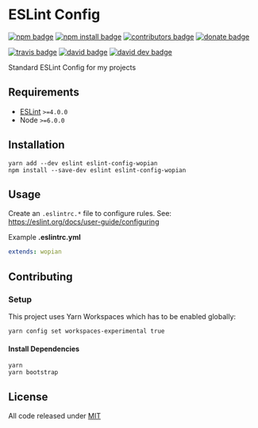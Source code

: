# ESLint Config

[![npm badge]][npm]
[![npm install badge]][npm]
[![contributors badge]][contributors]
[![donate badge]][donate]

[![travis badge]][travis]
[![david badge]][david]
[![david dev badge]][david dev]

Standard ESLint Config for my projects

## Requirements

- [ESLint] `>=4.0.0`
- Node `>=6.0.0`

## Installation

```shell
yarn add --dev eslint eslint-config-wopian
npm install --save-dev eslint eslint-config-wopian
```

## Usage

Create an `.eslintrc.*` file to configure rules. See: https://eslint.org/docs/user-guide/configuring

Example **.eslintrc.yml**

```yaml
extends: wopian
```

## Contributing

### Setup

This project uses Yarn Workspaces which has to be enabled globally:

```shell
yarn config set workspaces-experimental true
```

#### Install Dependencies

```shell
yarn
yarn bootstrap
```

## License

All code released under [MIT]

[eslint]: https://eslint.org

[mit]: https://github.com/wopian/eslint-config-wopian/blob/master/LICENSE.md

[npm]: https://www.npmjs.com/package/eslint-config-wopian
[npm badge]: https://img.shields.io/npm/v/eslint-config-wopian.svg?style=flat-square
[npm install badge]: https://img.shields.io/npm/dt/eslint-config-wopian.svg?style=flat-square

[travis]: https://travis-ci.org/wopian/eslint-config-wopian
[travis badge]: https://img.shields.io/travis/wopian/eslint-config-wopian/master.svg?style=flat-square&label=linux%20%26%20macOS

[david]: https://david-dm.org/wopian/eslint-config-wopian?path=packages/eslint-config-wopian
[david badge]: https://david-dm.org/wopian/eslint-config-wopian/status.svg?path=packages/eslint-config-wopian&style=flat-square
[david dev]: https://david-dm.org/wopian/eslint-config-wopian?type=dev
[david dev badge]: https://img.shields.io/david/dev/wopian/eslint-config-wopian.svg?style=flat-square

[contributors]: https://github.com/wopian/eslint-config-wopian/graphs/contributors
[contributors badge]: https://img.shields.io/github/contributors/wopian/eslint-config-wopian.svg?style=flat-square

[donate]: https://www.patreon.com/wopian
[donate badge]: https://img.shields.io/badge/patreon-donate-ff69b4.svg?style=flat-square
